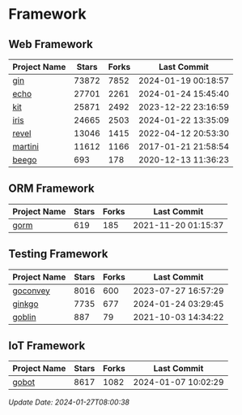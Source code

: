 # Framework

## Web Framework
| Project Name | Stars | Forks | Last Commit |
| ------------ | ----- | ----- | ----------- |
| [gin](https://github.com/gin-gonic/gin) | 73872 | 7852 | 2024-01-19 00:18:57 |
| [echo](https://github.com/labstack/echo) | 27701 | 2261 | 2024-01-24 15:45:40 |
| [kit](https://github.com/go-kit/kit) | 25871 | 2492 | 2023-12-22 23:16:59 |
| [iris](https://github.com/kataras/iris) | 24665 | 2503 | 2024-01-22 13:35:09 |
| [revel](https://github.com/revel/revel) | 13046 | 1415 | 2022-04-12 20:53:30 |
| [martini](https://github.com/go-martini/martini) | 11612 | 1166 | 2017-01-21 21:58:54 |
| [beego](https://github.com/astaxie/beego) | 693 | 178 | 2020-12-13 11:36:23 |

## ORM Framework
| Project Name | Stars | Forks | Last Commit |
| ------------ | ----- | ----- | ----------- |
| [gorm](https://github.com/jinzhu/gorm) | 619 | 185 | 2021-11-20 01:15:37 |

## Testing Framework
| Project Name | Stars | Forks | Last Commit |
| ------------ | ----- | ----- | ----------- |
| [goconvey](https://github.com/smartystreets/goconvey) | 8016 | 600 | 2023-07-27 16:57:29 |
| [ginkgo](https://github.com/onsi/ginkgo) | 7735 | 677 | 2024-01-24 03:29:45 |
| [goblin](https://github.com/franela/goblin) | 887 | 79 | 2021-10-03 14:34:22 |

## IoT Framework
| Project Name | Stars | Forks | Last Commit |
| ------------ | ----- | ----- | ----------- |
| [gobot](https://github.com/hybridgroup/gobot) | 8617 | 1082 | 2024-01-07 10:02:29 |

*Update Date: 2024-01-27T08:00:38*